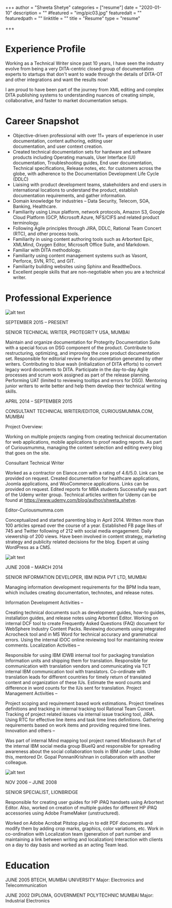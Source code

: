 +++
author = "Shweta Shetye"
categories = ["resume"]
date = "2020-01-10"
description = ""
#featured = "img/pic03.jpg"
featuredalt = ""
featuredpath = ""
linktitle = ""
title = "Resume"
type = "resume"

+++

# Experience Profile

Working as a Technical Writer since past 10 years, I have seen the industry evolve from being a very DITA-centric closed group of documentation experts to startups that don't want to wade through the details of DITA-OT and other integrations and want the results now!

I am proud to have been part of the journey from XML editing and complex DITA publishing systems to understanding nuances of creating simple, collaborative, and faster to market documentation setups.

# Career Snapshot

+ Objective-driven professional with over 11+ years of experience in user documentation, content authoring, editing user    
  documentation, and user context creation.
+ Created technical documentation sets for hardware and software products including Operating manuals, User Interface (UI)   
  documentation, Troubleshooting guides, End user documentation, Technical specifications, Release notes, etc. for customers across the globe, with adherence to the Documentation Development Life Cycle (DDLC)
+ Liaising with product development teams, stakeholders and end users in international locations to understand the product, 
  establish documentation requirements, and gather information.
+ Domain knowledge for industries – Data Security, Telecom, SOA, Banking, Healthcare.
+ Familiarity using Linux platform, network protocols, Amazon S3, Google Cloud Platform (GCP, Microsoft Azure, NFS/CIFS and 
  related product terminology.
+ Following Agile principles through JIRA, DDLC, Rational Team Concert (RTC), and other process tools.
+ Familiarity in using content authoring tools such as Arbortext Epic, XMLMind, Oxygen Editor, Microsoft Office Suite, and 
  Markdown.
+ Familiar with DITA methodology.
+ Familiarity using content management systems such as Vasont, Perforce, SVN, RTC, and GIT.
+ Familiarity building websites using Sphinx and ReadtheDocs.
+ Excellent people skills that are non-negotiable when you are a technical writer.

# Professional Experience

![alt text](/img/main/prot.png "Protegrity")

SEPTEMBER 2015 – PRESENT

SENIOR TECHNICAL WRITER, PROTEGRITY USA, MUMBAI

Maintain and organize documentation for Protegrity Documentation Suite with a special focus on DSG component of the product.
Contribute to restructuring, optimizing, and improving the core product documentation set.
Responsible for editorial review for documentation generated by other writers.
Contributing to blue wash (initialization of DITA efforts) to convert legacy word documents to DITA.
Participate in the day-to-day Agile processes and scrum work assigned as part of the release planning.
Performing UAT (limited to reviewing tooltips and errors for DSG).
Mentoring junior writers to write better and help them develop their technical writing skills.

APRIL 2014 – SEPTEMBER 2015

CONSULTANT TECHNICAL WRITER/EDITOR, CURIOUSMUMMA.COM, MUMBAI

Project Overview:

Working on multiple projects ranging from creating technical documentation for web applications, mobile applications to proof reading reports. As part of Curiousmumma, managing the content selection and editing every blog that goes on the site.

Consultant Technical Writer

Worked as a contractor on Elance.com with a rating of 4.6/5.0. Link can be provided on request.
Created documentation for healthcare applications, Joomla applications, and WooCommerce applications. Links can be provided on request.
Edited reports for MBA students
Successfully was part of the Udemy writer group. Technical articles written for Udemy can be found at https://www.udemy.com/blog/author/shweta_shetye.

Editor-Curiousmumma.com

Conceptualized and started parenting blog in April 2014.
Written more than 100 articles spread over the course of a year.
Established FB page likes of 745 and Twitter following of 212 with social media engagement.
Daily viewership of 200 views.
Have been involved in content strategy, marketing strategy and publicity related decisions for the blog.
Expert at using WordPress as a CMS.

![alt text](/img/main/ibm.png "IBM India")

JUNE 2008 – MARCH 2014

SENIOR INFORMATION DEVELOPER, IBM INDIA PVT LTD, MUMBAI

Managing information development requirements for the BPM India team, which includes creating documentation, technotes, and release notes.

Information Development Activities –

Creating technical documents such as development guides, how-to guides, installation guides, and release notes using Arbortext Editor.
Working on internal DCF tool to create Frequently Asked Questions (FAQ) document for WebSphere Industry Content Packs.
Reviewing documents using integrated Acrocheck tool and in MS Word for technical accuracy and grammatical errors.
Using the internal iDOC online reviewing tool for maintaining review comments.
Localization Activities –

Responsible for using IBM IDWB internal tool for packaging translation Information units and shipping them for translation.
Responsible for communication with translation vendors and communicating via TCT internal IBM communication tool with translators.
Co-ordinate with translation leads for different countries for timely return of translated content and organization of these IUs.
Estimate the word counts and difference in word counts for the IUs sent for translation.
Project Management Activities –

Project scoping and requirement based work estimations.
Project timelines definitions and tracking in internal tracking tool Rational Team Concert.
Tracking of project related issues via internal issue tracking tool, JIRA.
Using RTC for effective line items and task time lines definitions.
Gathering requirements based on work items and providing required time lines.
Innovation and others –

Was part of internal Mind mapping tool project named Mindsearch
Part of the internal IBM social media group BlueIQ and responsible for spreading awareness about the social collaboration tools in IBM under Lotus. Under this, mentored Dr. Gopal PonnaniKrishnan in collaboration with another colleague.

![alt text](/img/main/lb.png "LionBridge")

NOV 2006 – JUNE 2008

SENIOR SPECIALIST, LIONBRIDGE

Responsible for creating user guides for HP iPAQ handsets using Arbortext Editor. Also, worked on creation of multiple guides for different HP iPAQ accessories using Adobe FrameMaker (unstructured).

Worked on Adobe Acrobat Pitstop plug-in to edit PDF documents and modify them by adding crop marks, graphics, color variations, etc.
Work in co-ordination with Localization team (generation of part number and maintaining a link between writing and localization) Interaction with clients on a day to day basis and worked as an acting Team lead.

# Education

JUNE 2005 BTECH, MUMBAI UNIVERSITY Major: Electronics and Telecommunication

JUNE 2002 DIPLOMA, GOVERNMENT POLYTECHNIC MUMBAI Major: Industrial Electronics